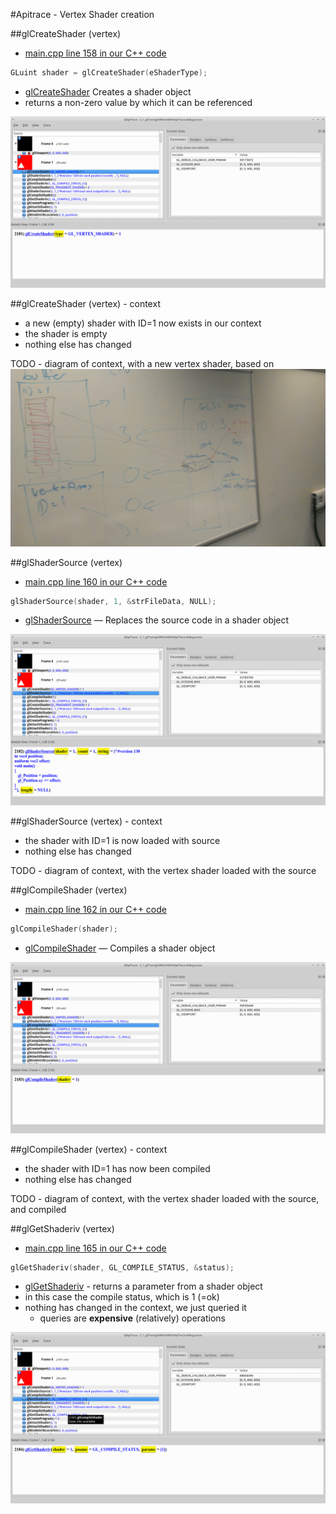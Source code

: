 #Apitrace - Vertex Shader creation

##glCreateShader (vertex)

- [main.cpp line 158 in our C++ code](https://github.com/shearer12345/graphics_examples_in_git_branches/blob/glTraingleWhiteWithApiTrace/main.cpp#L158)
```C++
GLuint shader = glCreateShader(eShaderType);
```

- [glCreateShader](https://www.opengl.org/sdk/docs/man4/html/glCreateShader.xhtml) Creates a shader object
- returns a non-zero value by which it can be referenced

![01_glCreateShaderVertex.png](assets/apitrace/02_glCreateShader_vertex/01_glCreateShaderVertex.png)

##glCreateShader (vertex) - context

- a new (empty) shader with ID=1 now exists in our context
- the shader is empty
- nothing else has changed

TODO - diagram of context, with a new vertex shader, based on ![assets/apitrace/context_draft.jpg](assets/apitrace/context_draft.jpg)

##glShaderSource (vertex)

- [main.cpp line 160 in our C++ code](https://github.com/shearer12345/graphics_examples_in_git_branches/blob/glTraingleWhiteWithApiTrace/main.cpp#L160)
```C++
glShaderSource(shader, 1, &strFileData, NULL);
```

- [glShaderSource](https://www.opengl.org/sdk/docs/man4/html/glShaderSource.xhtml) — Replaces the source code in a shader object

![02_glShaderSourceVertex.png](assets/apitrace/02_glCreateShader_vertex/02_glShaderSourceVertex.png)


##glShaderSource (vertex) - context

- the shader with ID=1 is now loaded with source
- nothing else has changed

TODO - diagram of context, with the vertex shader loaded with the source

##glCompileShader (vertex)

- [main.cpp line 162 in our C++ code](https://github.com/shearer12345/graphics_examples_in_git_branches/blob/glTraingleWhiteWithApiTrace/main.cpp#L162)
```C++
glCompileShader(shader);
```

- [glCompileShader](https://www.opengl.org/sdk/docs/man4/html/glCompileShader.xhtml) — Compiles a shader object

![03_glCompileShaderVertex.png](assets/apitrace/02_glCreateShader_vertex/03_glCompileShaderVertex.png)


##glCompileShader (vertex) - context

- the shader with ID=1 has now been compiled
- nothing else has changed

TODO - diagram of context, with the vertex shader loaded with the source, and compiled

##glGetShaderiv (vertex)

- [main.cpp line 165 in our C++ code](https://github.com/shearer12345/graphics_examples_in_git_branches/blob/glTraingleWhiteWithApiTrace/main.cpp#L165)
```C++
glGetShaderiv(shader, GL_COMPILE_STATUS, &status);
```

- [glGetShaderiv](https://www.opengl.org/sdk/docs/man4/html/glGetShader.xhtml) - returns a parameter from a shader object
- in this case the compile status, which is 1 (=ok)
- nothing has changed in the context, we just queried it
    - queries are **expensive** (relatively) operations

![04_glGetShaderivVertex.png](assets/apitrace/02_glCreateShader_vertex/04_glGetShaderivVertex.png)
